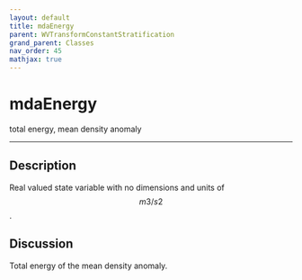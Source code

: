 ```yaml
---
layout: default
title: mdaEnergy
parent: WVTransformConstantStratification
grand_parent: Classes
nav_order: 45
mathjax: true
---
```


#  mdaEnergy

total energy, mean density anomaly


---

## Description
Real valued state variable with no dimensions and units of $$m3/s2$$.

## Discussion

Total energy of the mean density anomaly.

